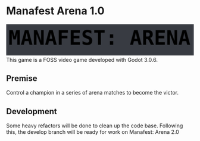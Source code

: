 # Manafest Arena 1.0
![Manafest: Arena](/Textures/logo.jpg)
This game is a FOSS video game developed with Godot 3.0.6.

## Premise

Control a champion in a series of arena matches to become the victor.

## Development

Some heavy refactors will be done to clean up the code base.
Following this, the develop branch will be ready for work on Manafest: Arena 2.0